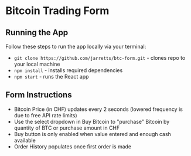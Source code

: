 # Bitcoin Trading Form

## Running the App

Follow these steps to run the app locally via your terminal:
- ```git clone https://github.com/jarretts/btc-form.git``` - clones repo to your local machine
- ```npm install``` - installs required dependencies
- ```npm start``` - runs the React app

## Form Instructions

- Bitcoin Price (in CHF) updates every 2 seconds (lowered frequency is due to free API rate limits)
- Use the select dropdown in Buy Bitcoin to "purchase" Bitcoin by quantity of BTC or purchase amount in CHF
- Buy button is only enabled when value entered and enough cash available
- Order History populates once first order is made
